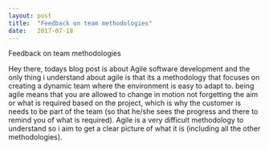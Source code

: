 ```yaml
---
layout: post
title:  "Feedback on team methodologies"
date:   2017-07-18 
---
```

Feedback on team methodologies

Hey there, todays blog post is about Agile software development and the only thing i understand about agile is that its a methodology that focuses on creating a dynamic team where the environment is easy to adapt to. being agile means that you are allowed to change in motion not forgetting the aim or what is required based on the project, which is why the customer is needs to be part of the team (so that he/she sees the progress and there to remind you of what is required). Agile is a very difficult methodology to understand so i aim to get a clear picture of what it is (including all the other methodologies).
